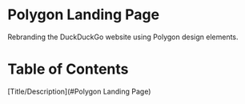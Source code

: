 # Polygon Landing Page
Rebranding the DuckDuckGo website using Polygon design elements.

# Table of Contents
[Title/Description](#Polygon Landing Page)
